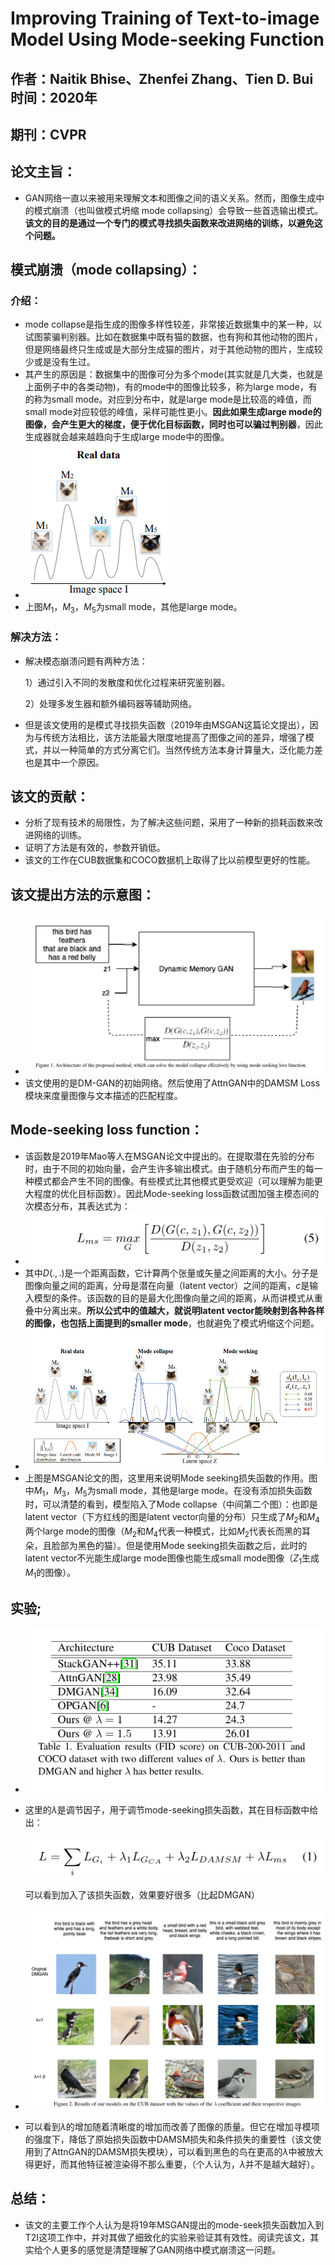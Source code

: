 # Improving Training of Text-to-image Model Using Mode-seeking Function

## 作者：Naitik Bhise、Zhenfei Zhang、Tien D. Bui 时间：2020年

## 期刊：CVPR

## 论文主旨：

* GAN网络一直以来被用来理解文本和图像之间的语义关系。然而，图像生成中的模式崩溃（也叫做模式坍缩 mode collapsing）会导致一些首选输出模式。**该文的目的是通过一个专门的模式寻找损失函数来改进网络的训练，以避免这个问题。**

## 模式崩溃（mode collapsing）：

### 介绍：

* mode collapse是指生成的图像多样性较差，非常接近数据集中的某一种，以试图蒙骗判别器。比如在数据集中既有猫的数据，也有狗和其他动物的图片，但是网络最终只生成或是大部分生成猫的图片，对于其他动物的图片，生成较少或是没有生过。
* 其产生的原因是：数据集中的图像可分为多个mode(其实就是几大类，也就是上面例子中的各类动物)，有的mode中的图像比较多，称为large mode，有的称为small mode。对应到分布中，就是large mode是比较高的峰值，而small mode对应较低的峰值，采样可能性更小。**因此如果生成large mode的图像，会产生更大的梯度，便于优化目标函数，同时也可以骗过判别器**，因此生成器就会越来越趋向于生成large mode中的图像。
* ![image-20220430154021668](./Improving%20Training%20of%20Text-to-image%20Model%20Using%20Mode-seeking%20Function_img/image-20220430154021668.png)
* 上图$M_1$，$M_3$，$M_5$为small mode，其他是large mode。

### 解决方法：

* 解决模态崩溃问题有两种方法：

  1）通过引入不同的发散度和优化过程来研究鉴别器。

  2）处理多发生器和额外编码器等辅助网络。

* 但是该文使用的是模式寻找损失函数（2019年由MSGAN这篇论文提出），因为与传统方法相比，该方法能最大限度地提高了图像之间的差异，增强了模式，并以一种简单的方式分离它们。当然传统方法本身计算量大，泛化能力差也是其中一个原因。

## 该文的贡献：

* 分析了现有技术的局限性，为了解决这些问题，采用了一种新的损耗函数来改进网络的训练。
* 证明了方法是有效的，参数开销低。
* 该文的工作在CUB数据集和COCO数据机上取得了比以前模型更好的性能。

## 该文提出方法的示意图：

* ![image-20220430155345474](./Improving%20Training%20of%20Text-to-image%20Model%20Using%20Mode-seeking%20Function_img/image-20220430155345474.png)
* 该文使用的是DM-GAN的初始网络。然后使用了AttnGAN中的DAMSM Loss模块来度量图像与文本描述的匹配程度。

## Mode-seeking loss function：

* 该函数是2019年Mao等人在MSGAN论文中提出的。在提取潜在先验的分布时，由于不同的初始向量，会产生许多输出模式。由于随机分布而产生的每一种模式都会产生不同的图像。有些模式比其他模式更受欢迎（可以理解为能更大程度的优化目标函数）。因此Mode-seeking loss函数试图加强主模态间的次模态分布，其表达式为：
* ![image-20220430160806553](./Improving%20Training%20of%20Text-to-image%20Model%20Using%20Mode-seeking%20Function_img/image-20220430160806553.png)
* 其中$D(.,.)$是一个距离函数，它计算两个张量或矢量之间距离的大小。分子是图像向量之间的距离，分母是潜在向量（latent vector）之间的距离，$c$是输入模型的条件。该函数的目的是最大化图像向量之间的距离，从而讲模式从重叠中分离出来。**所以公式中的值越大，就说明latent vector能映射到各种各样的图像，也包括上面提到的smaller mode**，也就避免了模式坍缩这个问题。
* ![image-20220430162350125](./Improving%20Training%20of%20Text-to-image%20Model%20Using%20Mode-seeking%20Function_img/image-20220430162350125.png)
* 上图是MSGAN论文的图，这里用来说明Mode seeking损失函数的作用。图中$M_1$，$M_3$，$M_5$为small mode，其他是large mode。在没有添加损失函数时，可以清楚的看到，模型陷入了Mode collapse（中间第二个图）：也即是latent vector（下方红线的图是latent vector向量的分布）只生成了$M_2$和$M_4$两个large mode的图像（$M_2$和$M_4$代表一种模式，比如$M_2$代表长而黑的耳朵，且脸部为黑色的猫）。但是使用Mode seeking损失函数之后，此时的latent vector不光能生成large mode图像也能生成small mode图像（$Z_1$生成$M_1$的图像）。

## 实验;

* ![image-20220430163814255](./Improving%20Training%20of%20Text-to-image%20Model%20Using%20Mode-seeking%20Function_img/image-20220430163814255.png)

* 这里的$\lambda$是调节因子，用于调节mode-seeking损失函数，其在目标函数中给出：

  ![image-20220430165339644](./Improving%20Training%20of%20Text-to-image%20Model%20Using%20Mode-seeking%20Function_img/image-20220430165339644.png)

  可以看到加入了该损失函数，效果要好很多（比起DMGAN）

* ![image-20220430165927925](./Improving%20Training%20of%20Text-to-image%20Model%20Using%20Mode-seeking%20Function_img/image-20220430165927925.png)
* 可以看到$\lambda$的增加随着清晰度的增加而改善了图像的质量。但它在增加寻模项的强度下，降低了原始损失函数中DAMSM损失和条件损失的重要性（该文使用到了AttnGAN的DAMSM损失模块），可以看到黑色的鸟在更高的$\lambda$中被放大得更好，而其他特征被渲染得不那么重要，（个人认为，$\lambda$并不是越大越好）。

## 总结：

* 该文的主要工作个人认为是将19年MSGAN提出的mode-seek损失函数加入到T2I这项工作中，并对其做了细致化的实验来验证其有效性。阅读完该文，其实给个人更多的感觉是清楚理解了GAN网络中模式崩溃这一问题。